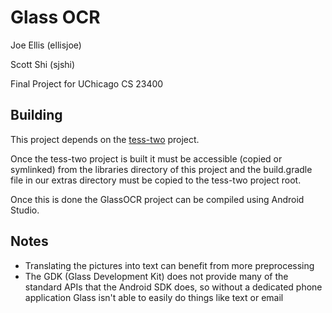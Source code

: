 Glass OCR
=========

Joe Ellis (ellisjoe)

Scott Shi (sjshi)

Final Project for UChicago CS 23400

Building
--------

This project depends on the [tess-two](https://github.com/rmtheis/tess-two) project.

Once the tess-two project is built it must be accessible (copied or symlinked)
from the libraries directory of this project and the build.gradle file in our
extras directory must be copied to the tess-two project root.

Once this is done the GlassOCR project can be compiled using Android Studio.

Notes
-----

* Translating the pictures into text can benefit from more preprocessing
* The GDK (Glass Development Kit) does not provide many of the standard APIs
  that the Android SDK does, so without a dedicated phone application Glass
  isn't able to easily do things like text or email
